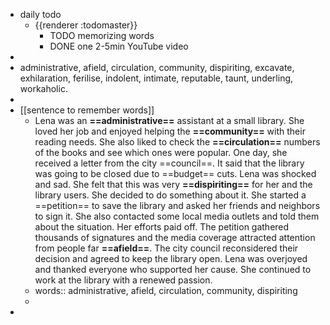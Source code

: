 - daily todo
	- {{renderer :todomaster}}
		- TODO memorizing words
		- DONE one 2-5min YouTube video
-
- administrative, afield, circulation, community, dispiriting, excavate, exhilaration, ferilise, indolent, intimate, reputable, taunt, underling, workaholic.
-
- [[sentence to remember words]]
	- Lena was an **==administrative==** assistant at a small library. She loved her job and enjoyed helping the **==community==** with their reading needs. She also liked to check the **==circulation==** numbers of the books and see which ones were popular. One day, she received a letter from the city ==council==. It said that the library was going to be closed due to ==budget== cuts. Lena was shocked and sad. She felt that this was very **==dispiriting==** for her and the library users. She decided to do something about it. She started a ==petition== to save the library and asked her friends and neighbors to sign it. She also contacted some local media outlets and told them about the situation. Her efforts paid off. The petition gathered thousands of signatures and the media coverage attracted attention from people far **==afield==**. The city council reconsidered their decision and agreed to keep the library open. Lena was overjoyed and thanked everyone who supported her cause. She continued to work at the library with a renewed passion.
	- words:: administrative, afield, circulation, community, dispiriting
	-
-